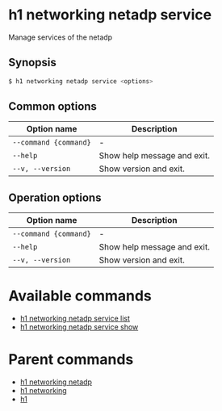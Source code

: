 
# h1 networking netadp service

Manage services of the netadp

## Synopsis

```bash
$ h1 networking netadp service <options>
```

## Common options

| Option name               | Description                 |
| ------------------------- | --------------------------- |
| ```--command {command}``` | -                           |
| ```--help```              | Show help message and exit. |
| ```--v, --version```      | Show version and exit.      |

## Operation options

| Option name               | Description                 |
| ------------------------- | --------------------------- |
| ```--command {command}``` | -                           |
| ```--help```              | Show help message and exit. |
| ```--v, --version```      | Show version and exit.      |

# Available commands

* [h1 networking netadp service list](./list/README.md)
* [h1 networking netadp service show](./show/README.md)

# Parent commands

* [h1 networking netadp](./../README.md)
* [h1 networking](./../../README.md)
* [h1](./../../../README.md)
